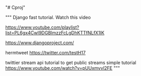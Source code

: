 "# Cproj" 


"""
Django fast tutorial. Watch this video

https://www.youtube.com/playlist?list=PL6gx4Cwl9DGBlmzzFcLgDhKTTfNLfX1IK

https://www.djangoproject.com/

hermtweet
https://twitter.com/testH17


twittier stream api tutorial to get public streams simple tutorial
https://www.youtube.com/watch?v=pUUxmvvl2FE
"""
